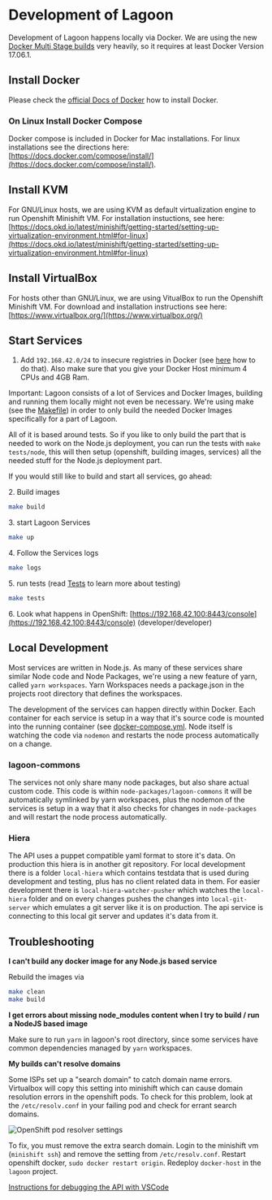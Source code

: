 # Development of Lagoon

Development of Lagoon happens locally via Docker. We are using the new [Docker Multi Stage builds](https://docs.docker.com/engine/userguide/eng-image/multistage-build/) very heavily, so it requires at least Docker Version 17.06.1.

## Install Docker

Please check the [official Docs of Docker](https://docs.docker.com/engine/installation/) how to install Docker.

### On Linux Install Docker Compose

Docker compose is included in Docker for Mac installations.  For linux installations see the directions here: [https://docs.docker.com/compose/install/](https://docs.docker.com/compose/install/).

## Install KVM

For GNU/Linux hosts, we are using KVM as default virtualization engine to run Openshift Minishift VM. For installation instuctions, see here:
[https://docs.okd.io/latest/minishift/getting-started/setting-up-virtualization-environment.html#for-linux](https://docs.okd.io/latest/minishift/getting-started/setting-up-virtualization-environment.html#for-linux)

## Install VirtualBox

For hosts other than GNU/Linux, we are using VitualBox to run the Openshift Minishift VM. For download and installation instructions see here:
[https://www.virtualbox.org/](https://www.virtualbox.org/)

## Start Services

1. Add `192.168.42.0/24` to insecure registries in Docker (see [here](https://docs.docker.com/registry/insecure/) how to do that). Also make sure that you give your Docker Host minimum 4 CPUs and 4GB Ram.

Important: Lagoon consists of a lot of Services and Docker Images, building and running them locally might not even be necessary.
We're using make (see the [Makefile](https://github.com/amazeeio/lagoon/blob/master/Makefile)) in order to only build the needed Docker Images specifically for a part of Lagoon.

All of it is based around tests. So if you like to only build the part that is needed to work on the Node.js deployment, you can run the tests with `make tests/node`, this will then setup (openshift, building images, services) all the needed stuff for the Node.js deployment part.

If you would still like to build and start all services, go ahead:

2\. Build images

```sh
make build
```

3\. start Lagoon Services

```sh
make up
```

4\. Follow the Services logs

```sh
make logs
```

5\. run tests (read [Tests](tests.md) to learn more about testing)
```sh
make tests
```

6\. Look what happens in OpenShift: [https://192.168.42.100:8443/console](https://192.168.42.100:8443/console) (developer/developer)

## Local Development

Most services are written in Node.js. As many of these services share similar Node code and Node Packages, we're using a new feature of yarn, called `yarn workspaces`. Yarn Workspaces needs a package.json in the projects root directory that defines the workspaces.

The development of the services can happen directly within Docker. Each container for each service is setup in a way that it's source code is mounted into the running container (see [docker-compose.yml](../using_lagoon/docker-compose_yml.md). Node itself is watching the code via `nodemon` and restarts the node process automatically on a change.

### lagoon-commons

The services not only share many node packages, but also share actual custom code. This code is within `node-packages/lagoon-commons` it will be automatically symlinked by yarn workspaces, plus the nodemon of the services is setup in a way that it also checks for changes in `node-packages` and will restart the node process automatically.

### Hiera

The API uses a puppet compatible yaml format to store it's data. On production this hiera is in another git repository. For local development there is a folder `local-hiera` which contains testdata that is used during development and testing, plus has no client related data in them. For easier development there is `local-hiera-watcher-pusher` which watches the `local-hiera` folder and on every changes pushes the changes into `local-git-server` which emulates a git server like it is on production. The api service is connecting to this local git server and updates it's data from it.

## Troubleshooting

**I can't build any docker image for any Node.js based service**

Rebuild the images via

```sh
make clean
make build
```

**I get errors about missing node_modules content when I try to build / run a NodeJS based image**

Make sure to run `yarn` in lagoon's root directory, since some services have common dependencies managed by `yarn` workspaces.

**My builds can't resolve domains**

Some ISPs set up a "search domain" to catch domain name errors. Virtualbox will copy this setting
into minishift which can cause domain resolution errors in the openshift pods. To check for this
problem, look at the `/etc/resolv.conf` in your failing pod and check for errant search domains.

![OpenShift pod resolver settings](../images/pod_search_domains.jpg)

To fix, you must remove the extra search domain. Login to the minishift vm (`minishift ssh`) and
remove the setting from `/etc/resolv.conf`. Restart openshift docker, `sudo docker restart origin`.
Redeploy `docker-host` in the `lagoon` project.


[Instructions for debugging the API with VSCode](./api-debugging.md)

